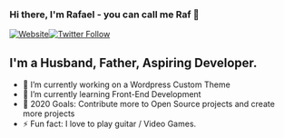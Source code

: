 ### Hi there, I'm Rafael - you can call me Raf 👋

[![Website](https://img.shields.io/badge/My--Site-UP-brightgreen)](https://rcode321.github.io/rafaelmendozasite/)[![Twitter Follow](https://img.shields.io/twitter/follow/RafaelMendoza?color=1DA1F2&logo=twitter&style=for-the-badge)](https://twitter.com/RafaelM77744594)

<!-- [![Twitter Follow](https://img.shields.io/twitter/follow/RafaelM77744594?color=%231DA1F2&label=FOLLOW&style=flat-square)](https://twitter.com/RafaelM77744594) -->

## I'm a Husband, Father, Aspiring Developer.

- 🔭 I’m currently working on a Wordpress Custom Theme
- 🌱 I’m currently learning Front-End Development
- 🥅 2020 Goals: Contribute more to Open Source projects and create more projects
- ⚡ Fun fact: I love to play guitar / Video Games.
